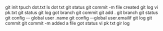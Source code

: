 git init
tpuch dot.txt
ls
dot txt
git status
git commit -m file created
git log
vi pk.txt
git status
git log
got branch 
git commit
git add .
git branch
git status
git config -- global user .name
git config --global user.emailif
git log
git commit
git commit -m added a file 
got status
vi pk txt
gir log 
